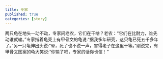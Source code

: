 ```yaml
---
title: 专家
published: true
categories: [story]
---
```


两只龟在地头一动不动，专家问老农，它们在干啥？老农：“它们在比耐力，谁先动谁就输。”专家指着龟壳上有甲骨文的龟说:“据我多年研究，这只龟已死五千多年了。”另一只龟伸出头说:“晕，死了也不说一声，害得老子在这里干等。”刚说完，有甲骨文图案的龟大笑说:“你输了吧，专家的话你也信！”

